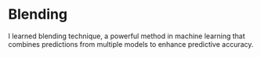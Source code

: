 # Blending
I learned blending technique, a powerful method in machine learning that combines predictions from multiple models to enhance predictive accuracy.
